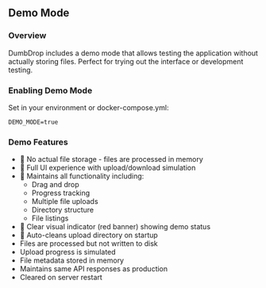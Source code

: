 
## Demo Mode

### Overview
DumbDrop includes a demo mode that allows testing the application without actually storing files. Perfect for trying out the interface or development testing.

### Enabling Demo Mode
Set in your environment or docker-compose.yml:
```env
DEMO_MODE=true
```

### Demo Features
- 🚫 No actual file storage - files are processed in memory
- 🎯 Full UI experience with upload/download simulation
- 🔄 Maintains all functionality including:
  - Drag and drop
  - Progress tracking
  - Multiple file uploads
  - Directory structure
  - File listings
- 🚨 Clear visual indicator (red banner) showing demo status
- 🧹 Auto-cleans upload directory on startup
- Files are processed but not written to disk
- Upload progress is simulated
- File metadata stored in memory
- Maintains same API responses as production
- Cleared on server restart